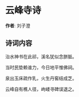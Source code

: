 # 云峰寺诗

**作者**: 刘子澄

## 诗词内容

治水神书在此祁，溪名犹似念胼胝。

当时民垫赖谁力，今日地平惟佛祠。

泉出玉床疏作乳，火生丹窖结成芝。

云峰自有樵人径，岣嵝寻碑误退之。

